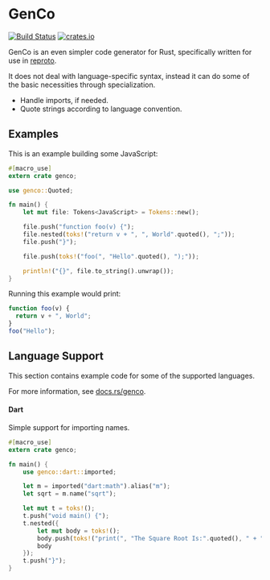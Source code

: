 # GenCo

[![Build Status](https://travis-ci.org/udoprog/genco.svg?branch=master)](https://travis-ci.org/udoprog/genco)
[![crates.io](https://img.shields.io/crates/v/genco.svg?maxAge=2592000)](https://crates.io/crates/genco)

GenCo is an even simpler code generator for Rust, specifically written for use in [reproto][reproto].

It does not deal with language-specific syntax, instead it can do some of the basic necessities
through specialization.

* Handle imports, if needed.
* Quote strings according to language convention.

[reproto]: https://github.com/reproto/reproto

## Examples

This is an example building some JavaScript:

```rust
#[macro_use]
extern crate genco;

use genco::Quoted;

fn main() {
    let mut file: Tokens<JavaScript> = Tokens::new();

    file.push("function foo(v) {");
    file.nested(toks!("return v + ", ", World".quoted(), ";"));
    file.push("}");

    file.push(toks!("foo(", "Hello".quoted(), ");"));

    println!("{}", file.to_string().unwrap());
}
```

Running this example would print:

```js
function foo(v) {
  return v + ", World";
}
foo("Hello");
```

## Language Support

This section contains example code for some of the supported languages.

For more information, see [docs.rs/genco](https://docs.rs/genco).

#### Dart

Simple support for importing names.

```rust
#[macro_use]
extern crate genco;

fn main() {
    use genco::dart::imported;

    let m = imported("dart:math").alias("m");
    let sqrt = m.name("sqrt");

    let mut t = toks!();
    t.push("void main() {");
    t.nested({
        let mut body = toks!();
        body.push(toks!("print(", "The Square Root Is:".quoted(), " + ", sqrt, "(42));"));
        body
    });
    t.push("}");
}
```
